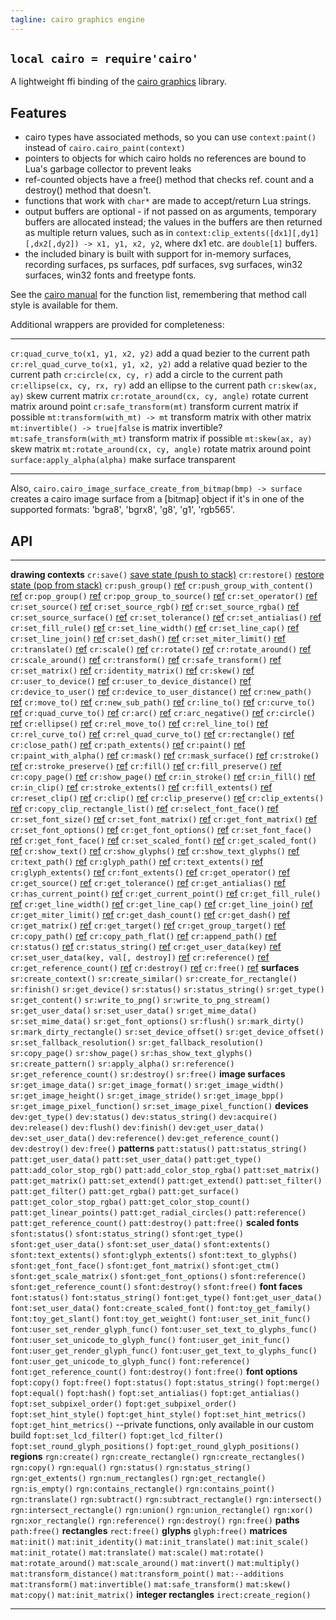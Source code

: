 ```yaml
---
tagline: cairo graphics engine
---
```


## `local cairo = require'cairo'`

A lightweight ffi binding of the [cairo graphics] library.


## Features

  * cairo types have associated methods, so you can use `context:paint()`
  instead of `cairo.cairo_paint(context)`
  * pointers to objects for which cairo holds no references are bound to
  Lua's garbage collector to prevent leaks
  * ref-counted objects have a free() method that checks ref. count and a
  destroy() method that doesn't.
  * functions that work with `char*` are made to accept/return Lua strings.
  * output buffers are optional - if not passed on as arguments, temporary
  buffers are allocated instead; the values in the buffers are then returned
  as multiple return values, such as in
  `context:clip_extents([dx1][,dy1][,dx2[,dy2]) -> x1, y1, x2, y2`,
  where dx1 etc. are `double[1]` buffers.
  * the included binary is built with support for in-memory surfaces,
  recording surfaces, ps surfaces, pdf surfaces, svg surfaces, win32 surfaces,
  win32 fonts and freetype fonts.

See the [cairo manual] for the function list, remembering that method call
style is available for them.

Additional wrappers are provided for completeness:

-------------------------------------------- ------------------------------------------------
`cr:quad_curve_to(x1, y1, x2, y2)`           add a quad bezier to the current path
`cr:rel_quad_curve_to(x1, y1, x2, y2)`       add a relative quad bezier to the current path
`cr:circle(cx, cy, r)`                       add a circle to the current path
`cr:ellipse(cx, cy, rx, ry)`                 add an ellipse to the current path
`cr:skew(ax, ay)`                            skew current matrix
`cr:rotate_around(cx, cy, angle)`            rotate current matrix around point
`cr:safe_transform(mt)`                      transform current matrix if possible
`mt:transform(with_mt) -> mt`                transform matrix with other matrix
`mt:invertible() -> true|false`              is matrix invertible?
`mt:safe_transform(with_mt)`                 transform matrix if possible
`mt:skew(ax, ay)`                            skew matrix
`mt:rotate_around(cx, cy, angle)`            rotate matrix around point
`surface:apply_alpha(alpha)`                 make surface transparent
-------------------------------------------- ------------------------------------------------

Also, `cairo.cairo_image_surface_create_from_bitmap(bmp) -> surface`
creates a cairo image surface from a [bitmap] object if it's in one
of the supported formats: 'bgra8', 'bgrx8', 'g8', 'g1', 'rgb565'.

[cairo graphics]:   http://cairographics.org/
[cairo manual]:     http://cairographics.org/manual/


## API

--------------------------------------- -----------------------------------------------------
__drawing contexts__
`cr:save()`                             [save state (push to stack)][cairo_save]
`cr:restore()`                          [restore state (pop from stack)][cairo_restore]
`cr:push_group()`                       [ref][cairo_push_group]
`cr:push_group_with_content()`          [ref][cairo_push_group_with_content]
`cr:pop_group()`                        [ref][cairo_pop_group]
`cr:pop_group_to_source()`              [ref][cairo_pop_group_to_source]
`cr:set_operator()`                     [ref][cairo_set_operator]
`cr:set_source()`                       [ref][cairo_set_source]
`cr:set_source_rgb()`                   [ref][cairo_set_source_rgb]
`cr:set_source_rgba()`                  [ref][cairo_set_source_rgba]
`cr:set_source_surface()`               [ref][cairo_set_source_surface]
`cr:set_tolerance()`                    [ref][cairo_set_tolerance]
`cr:set_antialias()`                    [ref][cairo_set_antialias]
`cr:set_fill_rule()`                    [ref][cairo_set_fill_rule]
`cr:set_line_width()`                   [ref][cairo_set_line_width]
`cr:set_line_cap()`                     [ref][cairo_set_line_cap]
`cr:set_line_join()`                    [ref][cairo_set_line_join]
`cr:set_dash()`                         [ref][cairo_set_dash]
`cr:set_miter_limit()`                  [ref][cairo_set_miter_limit]
`cr:translate()`                        [ref][cairo_translate]
`cr:scale()`                            [ref][cairo_scale]
`cr:rotate()`                           [ref][cairo_rotate]
`cr:rotate_around()`                    [ref][cairo_rotate_around]
`cr:scale_around()`                     [ref][cairo_scale_around]
`cr:transform()`                        [ref][cairo_transform]
`cr:safe_transform()`                   [ref][cairo_safe_transform]
`cr:set_matrix()`                       [ref][cairo_set_matrix]
`cr:identity_matrix()`                  [ref][cairo_identity_matrix]
`cr:skew()`                             [ref][cairo_skew]
`cr:user_to_device()`                   [ref][cairo_user_to_device]
`cr:user_to_device_distance()`          [ref][cairo_user_to_device_distance]
`cr:device_to_user()`                   [ref][cairo_device_to_user]
`cr:device_to_user_distance()`          [ref][cairo_device_to_user_distance]
`cr:new_path()`                         [ref][cairo_new_path]
`cr:move_to()`                          [ref][cairo_move_to]
`cr:new_sub_path()`                     [ref][cairo_new_sub_path]
`cr:line_to()`                          [ref][cairo_line_to]
`cr:curve_to()`                         [ref][cairo_curve_to]
`cr:quad_curve_to()`                    [ref][cairo_quad_curve_to]
`cr:arc()`                              [ref][cairo_arc]
`cr:arc_negative()`                     [ref][cairo_arc_negative]
`cr:circle()`                           [ref][cairo_circle]
`cr:ellipse()`                          [ref][cairo_ellipse]
`cr:rel_move_to()`                      [ref][cairo_rel_move_to]
`cr:rel_line_to()`                      [ref][cairo_rel_line_to]
`cr:rel_curve_to()`                     [ref][cairo_rel_curve_to]
`cr:rel_quad_curve_to()`                [ref][cairo_rel_quad_curve_to]
`cr:rectangle()`                        [ref][cairo_rectangle]
`cr:close_path()`                       [ref][cairo_close_path]
`cr:path_extents()`                     [ref][cairo_path_extents]
`cr:paint()`                            [ref][cairo_paint]
`cr:paint_with_alpha()`                 [ref][cairo_paint_with_alpha]
`cr:mask()`                             [ref][cairo_mask]
`cr:mask_surface()`                     [ref][cairo_mask_surface]
`cr:stroke()`                           [ref][cairo_stroke]
`cr:stroke_preserve()`                  [ref][cairo_stroke_preserve]
`cr:fill()`                             [ref][cairo_fill]
`cr:fill_preserve()`                    [ref][cairo_fill_preserve]
`cr:copy_page()`                        [ref][cairo_copy_page]
`cr:show_page()`                        [ref][cairo_show_page]
`cr:in_stroke()`                        [ref][cairo_in_stroke]
`cr:in_fill()`                          [ref][cairo_in_fill]
`cr:in_clip()`                          [ref][cairo_in_clip]
`cr:stroke_extents()`                   [ref][cairo_stroke_extents]
`cr:fill_extents()`                     [ref][cairo_fill_extents]
`cr:reset_clip()`                       [ref][cairo_reset_clip]
`cr:clip()`                             [ref][cairo_clip]
`cr:clip_preserve()`                    [ref][cairo_clip_preserve]
`cr:clip_extents()`                     [ref][cairo_clip_extents]
`cr:copy_clip_rectangle_list()`         [ref][cairo_copy_clip_rectangle_list]
`cr:select_font_face()`                 [ref][cairo_select_font_face]
`cr:set_font_size()`                    [ref][cairo_set_font_size]
`cr:set_font_matrix()`                  [ref][cairo_set_font_matrix]
`cr:get_font_matrix()`                  [ref][cairo_get_font_matrix]
`cr:set_font_options()`                 [ref][cairo_set_font_options]
`cr:get_font_options()`                 [ref][cairo_get_font_options]
`cr:set_font_face()`                    [ref][cairo_set_font_face]
`cr:get_font_face()`                    [ref][cairo_get_font_face]
`cr:set_scaled_font()`                  [ref][cairo_set_scaled_font]
`cr:get_scaled_font()`                  [ref][cairo_get_scaled_font]
`cr:show_text()`                        [ref][cairo_show_text]
`cr:show_glyphs()`                      [ref][cairo_show_glyphs]
`cr:show_text_glyphs()`                 [ref][cairo_show_text_glyphs]
`cr:text_path()`                        [ref][cairo_text_path]
`cr:glyph_path()`                       [ref][cairo_glyph_path]
`cr:text_extents()`                     [ref][cairo_text_extents]
`cr:glyph_extents()`                    [ref][cairo_glyph_extents]
`cr:font_extents()`                     [ref][cairo_font_extents]
`cr:get_operator()`                     [ref][cairo_get_operator]
`cr:get_source()`                       [ref][cairo_get_source]
`cr:get_tolerance()`                    [ref][cairo_get_tolerance]
`cr:get_antialias()`                    [ref][cairo_get_antialias]
`cr:has_current_point()`                [ref][cairo_has_current_point]
`cr:get_current_point()`                [ref][cairo_get_current_point]
`cr:get_fill_rule()`                    [ref][cairo_get_fill_rule]
`cr:get_line_width()`                   [ref][cairo_get_line_width]
`cr:get_line_cap()`                     [ref][cairo_get_line_cap]
`cr:get_line_join()`                    [ref][cairo_get_line_join]
`cr:get_miter_limit()`                  [ref][cairo_get_miter_limit]
`cr:get_dash_count()`                   [ref][cairo_get_dash_count]
`cr:get_dash()`                         [ref][cairo_get_dash]
`cr:get_matrix()`                       [ref][cairo_get_matrix]
`cr:get_target()`                       [ref][cairo_get_target]
`cr:get_group_target()`                 [ref][cairo_get_group_target]
`cr:copy_path()`                        [ref][cairo_copy_path]
`cr:copy_path_flat()`                   [ref][cairo_copy_path_flat]
`cr:append_path()`                      [ref][cairo_append_path]
`cr:status()`                           [ref][cairo_status]
`cr:status_string()`                    [ref][cairo_status_string]
`cr:get_user_data(key)`                 [ref][cairo_get_user_data]
`cr:set_user_data(key, val[, destroy])` [ref][cairo_set_user_data]
`cr:reference()`                        [ref][cairo_reference]
`cr:get_reference_count()`              [ref][cairo_get_reference_count]
`cr:destroy()`                          [ref][cairo_destroy]
`cr:free()`                             [ref][cairo_free]
__surfaces__
`sr:create_context()`
`sr:create_similar()`
`sr:create_for_rectangle()`
`sr:finish()`
`sr:get_device()`
`sr:status()`
`sr:status_string()`
`sr:get_type()`
`sr:get_content()`
`sr:write_to_png()`
`sr:write_to_png_stream()`
`sr:get_user_data()`
`sr:set_user_data()`
`sr:get_mime_data()`
`sr:set_mime_data()`
`sr:get_font_options()`
`sr:flush()`
`sr:mark_dirty()`
`sr:mark_dirty_rectangle()`
`sr:set_device_offset()`
`sr:get_device_offset()`
`sr:set_fallback_resolution()`
`sr:get_fallback_resolution()`
`sr:copy_page()`
`sr:show_page()`
`sr:has_show_text_glyphs()`
`sr:create_pattern()`
`sr:apply_alpha()`
`sr:reference()`
`sr:get_reference_count()`
`sr:destroy()`
`sr:free()`
__image surfaces__
`sr:get_image_data()`
`sr:get_image_format()`
`sr:get_image_width()`
`sr:get_image_height()`
`sr:get_image_stride()`
`sr:get_image_bpp()`
`sr:get_image_pixel_function()`
`sr:set_image_pixel_function()`
__devices__
`dev:get_type()`
`dev:status()`
`dev:status_string()`
`dev:acquire()`
`dev:release()`
`dev:flush()`
`dev:finish()`
`dev:get_user_data()`
`dev:set_user_data()`
`dev:reference()`
`dev:get_reference_count()`
`dev:destroy()`
`dev:free()`
__patterns__
`patt:status()`
`patt:status_string()`
`patt:get_user_data()`
`patt:set_user_data()`
`patt:get_type()`
`patt:add_color_stop_rgb()`
`patt:add_color_stop_rgba()`
`patt:set_matrix()`
`patt:get_matrix()`
`patt:set_extend()`
`patt:get_extend()`
`patt:set_filter()`
`patt:get_filter()`
`patt:get_rgba()`
`patt:get_surface()`
`patt:get_color_stop_rgba()`
`patt:get_color_stop_count()`
`patt:get_linear_points()`
`patt:get_radial_circles()`
`patt:reference()`
`patt:get_reference_count()`
`patt:destroy()`
`patt:free()`
__scaled fonts__
`sfont:status()`
`sfont:status_string()`
`sfont:get_type()`
`sfont:get_user_data()`
`sfont:set_user_data()`
`sfont:extents()`
`sfont:text_extents()`
`sfont:glyph_extents()`
`sfont:text_to_glyphs()`
`sfont:get_font_face()`
`sfont:get_font_matrix()`
`sfont:get_ctm()`
`sfont:get_scale_matrix()`
`sfont:get_font_options()`
`sfont:reference()`
`sfont:get_reference_count()`
`sfont:destroy()`
`sfont:free()`
__font faces__
`font:status()`
`font:status_string()`
`font:get_type()`
`font:get_user_data()`
`font:set_user_data()`
`font:create_scaled_font()`
`font:toy_get_family()`
`font:toy_get_slant()`
`font:toy_get_weight()`
`font:user_set_init_func()`
`font:user_set_render_glyph_func()`
`font:user_set_text_to_glyphs_func()`
`font:user_set_unicode_to_glyph_func()`
`font:user_get_init_func()`
`font:user_get_render_glyph_func()`
`font:user_get_text_to_glyphs_func()`
`font:user_get_unicode_to_glyph_func()`
`font:reference()`
`font:get_reference_count()`
`font:destroy()`
`font:free()`
__font options__
`fopt:copy()`
`fopt:free()`
`fopt:status()`
`fopt:status_string()`
`fopt:merge()`
`fopt:equal()`
`fopt:hash()`
`fopt:set_antialias()`
`fopt:get_antialias()`
`fopt:set_subpixel_order()`
`fopt:get_subpixel_order()`
`fopt:set_hint_style()`
`fopt:get_hint_style()`
`fopt:set_hint_metrics()`
`fopt:get_hint_metrics()`
--private functions, only available in our custom build
`fopt:set_lcd_filter()`
`fopt:get_lcd_filter()`
`fopt:set_round_glyph_positions()`
`fopt:get_round_glyph_positions()`
__regions__
`rgn:create()`
`rgn:create_rectangle()`
`rgn:create_rectangles()`
`rgn:copy()`
`rgn:equal()`
`rgn:status()`
`rgn:status_string()`
`rgn:get_extents()`
`rgn:num_rectangles()`
`rgn:get_rectangle()`
`rgn:is_empty()`
`rgn:contains_rectangle()`
`rgn:contains_point()`
`rgn:translate()`
`rgn:subtract()`
`rgn:subtract_rectangle()`
`rgn:intersect()`
`rgn:intersect_rectangle()`
`rgn:union()`
`rgn:union_rectangle()`
`rgn:xor()`
`rgn:xor_rectangle()`
`rgn:reference()`
`rgn:destroy()`
`rgn:free()`
__paths__
`path:free()`
__rectangles__
`rect:free()`
__glyphs__
`glyph:free()`
__matrices__
`mat:init()`
`mat:init_identity()`
`mat:init_translate()`
`mat:init_scale()`
`mat:init_rotate()`
`mat:translate()`
`mat:scale()`
`mat:rotate()`
`mat:rotate_around()`
`mat:scale_around()`
`mat:invert()`
`mat:multiply()`
`mat:transform_distance()`
`mat:transform_point()`
`mat:--additions`
`mat:transform()`
`mat:invertible()`
`mat:safe_transform()`
`mat:skew()`
`mat:copy()`
`mat:init_matrix()`
__integer rectangles__
`irect:create_region()`
--------------------------------------- ---------------------------------------



[cairo_save]:                              http://cairographics.org/manual/cairo-cairo-t.html#cairo-save
[cairo_restore]:                           http://cairographics.org/manual/cairo-cairo-t.html#cairo-restore
[cairo_push_group]:                        http://cairographics.org/manual/cairo-cairo-t.html#cairo-push-group
[cairo_push_group_with_content]:           http://cairographics.org/manual/cairo-cairo-t.html#cairo-push-group-with-content
[cairo_pop_group]:                         http://cairographics.org/manual/cairo-cairo-t.html#cairo-pop-group
[cairo_pop_group_to_source]:               http://cairographics.org/manual/cairo-cairo-t.html#cairo-pop-group-to-source
[cairo_set_operator]:                      http://cairographics.org/manual/cairo-cairo-t.html#cairo-set-operator
[cairo_set_source]:                        http://cairographics.org/manual/cairo-cairo-t.html#cairo-set-source
[cairo_set_source_rgb]:                    http://cairographics.org/manual/cairo-cairo-t.html#cairo-set-source-rgb
[cairo_set_source_rgba]:                   http://cairographics.org/manual/cairo-cairo-t.html#cairo-set-source-rgba
[cairo_set_source_surface]:                http://cairographics.org/manual/cairo-cairo-t.html#cairo-set-source-surface
[cairo_set_tolerance]:                     http://cairographics.org/manual/cairo-cairo-t.html#cairo-set-tolerance
[cairo_set_antialias]:                     http://cairographics.org/manual/cairo-cairo-t.html#cairo-set-antialias
[cairo_set_fill_rule]:                     http://cairographics.org/manual/cairo-cairo-t.html#cairo-set-fill-rule
[cairo_set_line_width]:                    http://cairographics.org/manual/cairo-cairo-t.html#cairo-set-line-width
[cairo_set_line_cap]:                      http://cairographics.org/manual/cairo-cairo-t.html#cairo-set-line-cap
[cairo_set_line_join]:                     http://cairographics.org/manual/cairo-cairo-t.html#cairo-set-line-join
[cairo_set_dash]:                          http://cairographics.org/manual/cairo-cairo-t.html#cairo-set-dash
[cairo_set_miter_limit]:                   http://cairographics.org/manual/cairo-cairo-t.html#cairo-set-miter-limit
[cairo_translate]:                         http://cairographics.org/manual/cairo-cairo-t.html#cairo-translate
[cairo_scale]:                             http://cairographics.org/manual/cairo-cairo-t.html#cairo-scale
[cairo_rotate]:                            http://cairographics.org/manual/cairo-cairo-t.html#cairo-rotate
[cairo_rotate_around]:                     http://cairographics.org/manual/cairo-cairo-t.html#cairo-rotate-around
[cairo_scale_around]:                      http://cairographics.org/manual/cairo-cairo-t.html#cairo-scale-around
[cairo_transform]:                         http://cairographics.org/manual/cairo-cairo-t.html#cairo-transform
[cairo_safe_transform]:                    http://cairographics.org/manual/cairo-cairo-t.html#cairo-safe-transform
[cairo_set_matrix]:                        http://cairographics.org/manual/cairo-cairo-t.html#cairo-set-matrix
[cairo_identity_matrix]:                   http://cairographics.org/manual/cairo-cairo-t.html#cairo-identity-matrix
[cairo_skew]:                              http://cairographics.org/manual/cairo-cairo-t.html#cairo-skew
[cairo_user_to_device]:                    http://cairographics.org/manual/cairo-cairo-t.html#cairo-user-to-device
[cairo_user_to_device_distance]:           http://cairographics.org/manual/cairo-cairo-t.html#cairo-user-to-device-distance
[cairo_device_to_user]:                    http://cairographics.org/manual/cairo-cairo-t.html#cairo-device-to-user
[cairo_device_to_user_distance]:           http://cairographics.org/manual/cairo-cairo-t.html#cairo-device-to-user-distance
[cairo_new_path]:                          http://cairographics.org/manual/cairo-cairo-t.html#cairo-new-path
[cairo_move_to]:                           http://cairographics.org/manual/cairo-cairo-t.html#cairo-move-to
[cairo_new_sub_path]:                      http://cairographics.org/manual/cairo-cairo-t.html#cairo-new-sub-path
[cairo_line_to]:                           http://cairographics.org/manual/cairo-cairo-t.html#cairo-line-to
[cairo_curve_to]:                          http://cairographics.org/manual/cairo-cairo-t.html#cairo-curve-to
[cairo_quad_curve_to]:                     http://cairographics.org/manual/cairo-cairo-t.html#cairo-quad-curve-to
[cairo_arc]:                               http://cairographics.org/manual/cairo-cairo-t.html#cairo-arc
[cairo_arc_negative]:                      http://cairographics.org/manual/cairo-cairo-t.html#cairo-arc-negative
[cairo_circle]:                            http://cairographics.org/manual/cairo-cairo-t.html#cairo-circle
[cairo_ellipse]:                           http://cairographics.org/manual/cairo-cairo-t.html#cairo-ellipse
[cairo_rel_move_to]:                       http://cairographics.org/manual/cairo-cairo-t.html#cairo-rel-move-to
[cairo_rel_line_to]:                       http://cairographics.org/manual/cairo-cairo-t.html#cairo-rel-line-to
[cairo_rel_curve_to]:                      http://cairographics.org/manual/cairo-cairo-t.html#cairo-rel-curve-to
[cairo_rel_quad_curve_to]:                 http://cairographics.org/manual/cairo-cairo-t.html#cairo-rel-quad-curve-to
[cairo_rectangle]:                         http://cairographics.org/manual/cairo-cairo-t.html#cairo-rectangle
[cairo_close_path]:                        http://cairographics.org/manual/cairo-cairo-t.html#cairo-close-path
[cairo_path_extents]:                      http://cairographics.org/manual/cairo-cairo-t.html#cairo-path-extents
[cairo_paint]:                             http://cairographics.org/manual/cairo-cairo-t.html#cairo-paint
[cairo_paint_with_alpha]:                  http://cairographics.org/manual/cairo-cairo-t.html#cairo-paint-with-alpha
[cairo_mask]:                              http://cairographics.org/manual/cairo-cairo-t.html#cairo-mask
[cairo_mask_surface]:                      http://cairographics.org/manual/cairo-cairo-t.html#cairo-mask-surface
[cairo_stroke]:                            http://cairographics.org/manual/cairo-cairo-t.html#cairo-stroke
[cairo_stroke_preserve]:                   http://cairographics.org/manual/cairo-cairo-t.html#cairo-stroke-preserve
[cairo_fill]:                              http://cairographics.org/manual/cairo-cairo-t.html#cairo-fill
[cairo_fill_preserve]:                     http://cairographics.org/manual/cairo-cairo-t.html#cairo-fill-preserve
[cairo_copy_page]:                         http://cairographics.org/manual/cairo-cairo-t.html#cairo-copy-page
[cairo_show_page]:                         http://cairographics.org/manual/cairo-cairo-t.html#cairo-show-page
[cairo_in_stroke]:                         http://cairographics.org/manual/cairo-cairo-t.html#cairo-in-stroke
[cairo_in_fill]:                           http://cairographics.org/manual/cairo-cairo-t.html#cairo-in-fill
[cairo_in_clip]:                           http://cairographics.org/manual/cairo-cairo-t.html#cairo-in-clip
[cairo_stroke_extents]:                    http://cairographics.org/manual/cairo-cairo-t.html#cairo-stroke-extents
[cairo_fill_extents]:                      http://cairographics.org/manual/cairo-cairo-t.html#cairo-fill-extents
[cairo_reset_clip]:                        http://cairographics.org/manual/cairo-cairo-t.html#cairo-reset-clip
[cairo_clip]:                              http://cairographics.org/manual/cairo-cairo-t.html#cairo-clip
[cairo_clip_preserve]:                     http://cairographics.org/manual/cairo-cairo-t.html#cairo-clip-preserve
[cairo_clip_extents]:                      http://cairographics.org/manual/cairo-cairo-t.html#cairo-clip-extents
[cairo_copy_clip_rectangle_list]:          http://cairographics.org/manual/cairo-cairo-t.html#cairo-copy-clip-rectangle-list
[cairo_select_font_face]:                  http://cairographics.org/manual/cairo-cairo-t.html#cairo-select-font-face
[cairo_set_font_size]:                     http://cairographics.org/manual/cairo-cairo-t.html#cairo-set-font-size
[cairo_set_font_matrix]:                   http://cairographics.org/manual/cairo-cairo-t.html#cairo-set-font-matrix
[cairo_get_font_matrix]:                   http://cairographics.org/manual/cairo-cairo-t.html#cairo-get-font-matrix
[cairo_set_font_options]:                  http://cairographics.org/manual/cairo-cairo-t.html#cairo-set-font-options
[cairo_get_font_options]:                  http://cairographics.org/manual/cairo-cairo-t.html#cairo-get-font-options
[cairo_set_font_face]:                     http://cairographics.org/manual/cairo-cairo-t.html#cairo-set-font-face
[cairo_get_font_face]:                     http://cairographics.org/manual/cairo-cairo-t.html#cairo-get-font-face
[cairo_set_scaled_font]:                   http://cairographics.org/manual/cairo-cairo-t.html#cairo-set-scaled-font
[cairo_get_scaled_font]:                   http://cairographics.org/manual/cairo-cairo-t.html#cairo-get-scaled-font
[cairo_show_text]:                         http://cairographics.org/manual/cairo-cairo-t.html#cairo-show-text
[cairo_show_glyphs]:                       http://cairographics.org/manual/cairo-cairo-t.html#cairo-show-glyphs
[cairo_show_text_glyphs]:                  http://cairographics.org/manual/cairo-cairo-t.html#cairo-show-text-glyphs
[cairo_text_path]:                         http://cairographics.org/manual/cairo-cairo-t.html#cairo-text-path
[cairo_glyph_path]:                        http://cairographics.org/manual/cairo-cairo-t.html#cairo-glyph-path
[cairo_text_extents]:                      http://cairographics.org/manual/cairo-cairo-t.html#cairo-text-extents
[cairo_glyph_extents]:                     http://cairographics.org/manual/cairo-cairo-t.html#cairo-glyph-extents
[cairo_font_extents]:                      http://cairographics.org/manual/cairo-cairo-t.html#cairo-font-extents
[cairo_get_operator]:                      http://cairographics.org/manual/cairo-cairo-t.html#cairo-get-operator
[cairo_get_source]:                        http://cairographics.org/manual/cairo-cairo-t.html#cairo-get-source
[cairo_get_tolerance]:                     http://cairographics.org/manual/cairo-cairo-t.html#cairo-get-tolerance
[cairo_get_antialias]:                     http://cairographics.org/manual/cairo-cairo-t.html#cairo-get-antialias
[cairo_has_current_point]:                 http://cairographics.org/manual/cairo-cairo-t.html#cairo-has-current-point
[cairo_get_current_point]:                 http://cairographics.org/manual/cairo-cairo-t.html#cairo-get-current-point
[cairo_get_fill_rule]:                     http://cairographics.org/manual/cairo-cairo-t.html#cairo-get-fill-rule
[cairo_get_line_width]:                    http://cairographics.org/manual/cairo-cairo-t.html#cairo-get-line-width
[cairo_get_line_cap]:                      http://cairographics.org/manual/cairo-cairo-t.html#cairo-get-line-cap
[cairo_get_line_join]:                     http://cairographics.org/manual/cairo-cairo-t.html#cairo-get-line-join
[cairo_get_miter_limit]:                   http://cairographics.org/manual/cairo-cairo-t.html#cairo-get-miter-limit
[cairo_get_dash_count]:                    http://cairographics.org/manual/cairo-cairo-t.html#cairo-get-dash-count
[cairo_get_dash]:                          http://cairographics.org/manual/cairo-cairo-t.html#cairo-get-dash
[cairo_get_matrix]:                        http://cairographics.org/manual/cairo-cairo-t.html#cairo-get-matrix
[cairo_get_target]:                        http://cairographics.org/manual/cairo-cairo-t.html#cairo-get-target
[cairo_get_group_target]:                  http://cairographics.org/manual/cairo-cairo-t.html#cairo-get-group-target
[cairo_copy_path]:                         http://cairographics.org/manual/cairo-cairo-t.html#cairo-copy-path
[cairo_copy_path_flat]:                    http://cairographics.org/manual/cairo-cairo-t.html#cairo-copy-path-flat
[cairo_append_path]:                       http://cairographics.org/manual/cairo-cairo-t.html#cairo-append-path
[cairo_status]:                            http://cairographics.org/manual/cairo-cairo-t.html#cairo-status
[cairo_status_string]:                     http://cairographics.org/manual/cairo-cairo-t.html#cairo-status-string
[cairo_get_user_data]:                     http://cairographics.org/manual/cairo-cairo-t.html#cairo-get-user-data
[cairo_set_user_data]:                     http://cairographics.org/manual/cairo-cairo-t.html#cairo-set-user-data
[cairo_reference]:                         http://cairographics.org/manual/cairo-cairo-t.html#cairo-reference
[cairo_get_reference_count]:               http://cairographics.org/manual/cairo-cairo-t.html#cairo-get-reference-count
[cairo_destroy]:                           http://cairographics.org/manual/cairo-cairo-t.html#cairo-destroy
[cairo_free]:                              http://cairographics.org/manual/cairo-cairo-t.html#cairo-free
